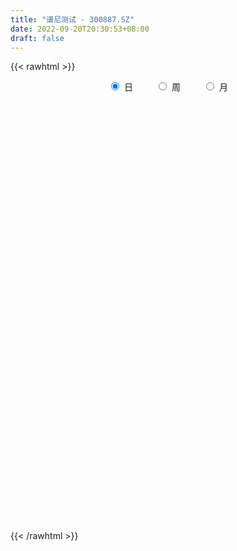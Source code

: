 ```yaml
---
title: "谱尼测试 - 300887.SZ"
date: 2022-09-20T20:30:53+08:00
draft: false
---
```

{{< rawhtml >}}
    <div style="text-align: center">
        <label style="padding: 1rem;"><input style="margin-right: .5rem" type="radio" name="period" value="D" checked onclick="period_change(this)">日</label>
        <label style="padding: 1rem;"><input style="margin-right: .5rem" type="radio" name="period" value="W" onclick="period_change(this)">周</label>
        <label style="padding: 1rem;"><input style="margin-right: .5rem" type="radio" name="period" value="M" onclick="period_change(this)">月</label>
    </div>
    <div id="chart" style="height: 700px;"></div> 
    <script type="text/javascript">
        const D_v = [127783.42,114669.45,85585.28,59965.05,54047.79,80384.3,61043.5,44086.76,55874.06,38857.36,29134.65,31012.58,33453.45,32401.93,40347.15,29771.85,29514.98,31334.5,34458.89,36733.89,37784.73,27667.83,23753.5,20818.82,33575.82,45866.96,39899.32,27983.36,27388.75,22342.59,22177.86,23249.23,38519.75,33366.26,45866.33,31997.69,23420.67,25288.66,20564.85,46070.52,30644.33,21192.04,28521.08,20803.08,16263.39,21035.84,16828.15,11149.83,10658.55,15772.2,12359.38,8228.22,15436.54,11250.16,13927.84,9423.98,15141.69,8126.57,6520.22,14054.07,9644.23,9074.9,11852.84,15980.0,12819.38,11892.76,8740.39,8679.21,10309.28,10276.5,9742.61,10379.61,9361.07,29553.27,17035.18,18852.66,13001.73,14297.05,18069.59,10530.96,16890.27,10713.23,11402.67,12864.95,34400.35,32558.87,23325.83,15753.2,11243.02,12737.87,12508.48,13318.35,12218.97,11566.66,9218.63,8767.24,7091.71,6059.98,7760.94,7284.52,6479.27,7465.11,6780.0,4338.24,5172.3,4018.55,7470.48,11753.22,17033.43,15197.26,11158.84,18816.97,13477.13,19259.41,17682.49,22733.91,19031.6,29755.51,38220.62,44296.17,51258.54,42729.39,52676.93,37278.05,25445.54,19565.38,20150.17,19957.45,16298.17,15421.06,13377.56,15887.52,24537.34,15093.54,13385.64,16363.24,16364.84,12976.69,13103.24,14714.9,15384.24,16386.3,14971.59,60454.55,58874.41,56180.89,67969.86,58687.77,39170.64,30425.69,31587.96,27018.15,24686.09,18816.76,20973.45,29628.35,47204.92,41150.78,27030.27,34203.87,28645.92,20012.0,30187.33,21478.15,48859.56,39760.84,21624.95,26685.73,24959.7,31495.63,29705.32,23244.26,25040.31,21566.49,18520.7,15530.23,21343.97,18781.04,13725.54,39997.3,35151.96,22366.04,18825.32,16454.49,17516.91,13927.82,20280.58,14592.64,10222.65,9854.19,10812.75,13147.54,21771.48,20281.93,18835.26,45164.05,42548.01,34466.64,36022.62,23103.63,16822.11,17519.99,11177.48,19302.84,16227.86,14706.97,15684.46,16172.25,12877.63,13147.73,14722.05,13297.76,44903.76,32151.09,29833.32,28911.47,14273.18,12460.5,15193.43,9941.64,8058.52,12372.19,13160.16,10498.49,7183.85,12226.35,11829.72,7792.44,14586.57,14053.27,14282.93,16744.04,8704.55,10703.88,8403.93,8094.77,8214.35,16359.09,14524.12,16295.61,15604.46,10211.93,10334.13,8167.59,7729.78,7405.5,8471.64,9789.59,15897.54,11070.75,19728.12,11415.02,13073.78,8299.97,24601.1,16001.92,9960.1,6842.96,8863.97,4634.93,5920.47,5558.2,6941.06,5767.8,7798.24,8915.48,15456.16,17437.27,12558.19,10988.2,18746.59,21493.76,12865.95,8399.0,9081.32,9009.18,10236.91,9270.66,6385.06,12715.62,11028.2,22115.63,8919.43,22322.2,9242.02,8972.3,6912.4,7047.6,6444.23,11761.54,12484.95,12119.25,9143.4,5529.78,12787.95,6932.27,4336.56,4365.27,3823.12,7661.67,9784.67,6884.84,5522.51,5191.55,5190.84,6662.13,7508.4,5935.23,11383.19,8648.11,4074.76,9346.82,8310.74,14946.39,11972.15,11492.13,10871.02,28386.21,59483.43,44505.74,24955.11,40263.43,44615.01,54052.4,54234.26,43353.11,30774.92,33151.52,20643.13,15421.87,13594.01,9271.05,8445.23,8510.82,10557.35,8613.73,7368.42,12945.72,10853.28,8178.98,6131.48,26254.14,19265.94,13023.18,10005.49,8745.08,15341.67,11326.1,15341.16,9206.32,7008.69,5149.8,7960.92,8371.94,8487.21,8473.15,10479.7,33833.58,51665.78,32930.3,23935.02,38259.0,24196.97,21275.17,20340.01,31906.78,19541.11,18460.59,16563.87,32103.87,17020.54,15077.53,13067.96,14519.6,17988.48,8370.42,7077.47,12521.6,9696.38,13140.24,19620.77,24414.98,24457.77,23203.94,27335.05,17870.87,31902.28,23941.73,19507.92,12588.45,13765.71,24387.74,18703.72,15267.68,28189.3,17942.74,29559.46,32267.0,26601.16,14746.63,28693.36,17320.32,21266.56,26391.62,19802.78,9956.14,9101.67,10785.74,13768.67,15766.56,9505.72,15848.5,20590.34,14041.66,15309.72,11306.91,20632.34,17790.92,21427.01,15345.45,27526.03,16874.85,48367.16,41464.98,28269.93,19109.6,19040.98,16724.33,13549.33,25790.87,20303.33,22296.3,16478.82,21033.47,20755.16,16475.81,15120.85,14306.59,19621.52,31662.71,33403.66,27487.82,44268.67,17585.91,19728.38,27293.93,21543.9,15844.78,20002.1,21375.77,18537.55,17405.72,34613.82,46208.0,28824.05,33416.52,25863.45,18775.19,25858.25,19774.71,27503.67,16876.51,13875.39,21022.6,18594.59,18511.06,17176.42,14001.8,12933.56,19747.05,18776.09,11100.47,10287.54,13306.72,14451.49,16029.86,16207.64,13309.41,26563.91,15649.97,14042.73,11790.46,13880.67,11027.26,18593.82,10508.34,13672.6,13902.51]
const D_histogram = [0.0,0.2999430199,0.4262238131,0.1693073541,0.0611784206,0.4985591317,0.2135622628,-0.3629729964,-1.4326131522,-2.1042350968,-2.673369183,-2.6196711,-2.1877543007,-1.8057433365,-1.1709793546,-0.9042644038,-0.5827657788,-0.2399023498,0.1716775797,0.2731470173,0.0798533111,0.0691374679,0.0941281528,-0.020846105,0.1730910782,0.4881838169,0.7186325921,0.9518710096,1.0020685087,0.7877580567,0.7259756862,0.4180400195,0.6519444071,0.782861375,1.0282045719,1.0352255234,0.7363426006,0.6458115848,0.3930313978,0.6342053781,0.5703678235,0.4424840553,0.5245743816,0.4934572413,0.3223291236,0.0097778694,-0.3712234398,-0.5592435786,-0.6285776125,-0.764596685,-0.786759006,-0.7371558591,-0.5311725705,-0.4256608582,-0.5574387004,-0.6925585332,-0.8817381558,-0.8848290551,-0.8603636727,-1.057264359,-1.0713039371,-1.0690221043,-0.8557204927,-0.5870337585,-0.5490976849,-0.6239818135,-0.5498043782,-0.5424630604,-0.6616774567,-0.6303715403,-0.4391945778,-0.094931206,0.1972652398,0.8239661001,0.9963550017,1.3570582317,1.5476719069,1.4043678293,0.9169594644,0.6247072338,0.731600373,0.7731598007,0.728347041,0.6077507938,1.0106542704,1.4336260999,1.3089439552,0.9377293946,0.7037314519,0.2887940019,0.1095634529,0.1095514497,-0.1102307536,-0.3545179907,-0.6573482703,-1.0145988164,-1.334502837,-1.3897399863,-1.2985530123,-1.061889374,-0.7465825256,-0.5723095057,-0.5236211531,-0.4618319332,-0.3665762326,-0.325339957,-0.046880744,0.3300368772,0.8285657122,0.9451648719,0.9079233335,1.0530235388,0.7267702427,0.7478556195,0.7432437102,0.8104177303,0.5726019165,0.7814754646,1.1631444711,1.6904481659,1.6738227579,1.855779819,1.8804021492,1.784879142,1.4650192283,1.2777156895,0.9398099144,0.5971096273,0.2948116337,-0.0174039147,-0.2294461661,-0.2783566237,-0.0565330858,-0.1385581168,-0.1862429143,-0.5004882646,-0.4613114399,-0.364991954,-0.2179285921,-0.2370873676,-0.0557523508,-0.0114866449,0.0505096934,-2.2320649122,-3.5785841985,-4.0458698881,-4.7905283872,-4.6711865415,-4.5234767895,-4.1352489139,-3.4853036782,-2.8901759072,-2.4025183714,-1.8912663504,-1.379419564,-0.771548837,-0.0180892649,0.6135821625,1.0284700804,1.5163235658,1.800709421,1.9583370259,1.8642443098,1.7534605395,1.9646016152,2.0684116057,1.9837495965,2.1727142009,2.2017891612,2.2951372488,2.5354322691,2.620349942,2.3670745049,1.9435316155,1.582927542,1.2936605409,1.1308828285,0.7546750509,0.4343643353,1.1285367517,1.6014632625,1.8849392959,1.8537400714,1.6718585589,1.2512848233,1.0027943918,1.0911595596,0.8749132889,0.5925943239,0.2395534237,0.0030979482,-0.1057760577,-0.2544568274,-0.1663575301,-0.3463503304,-1.0676973007,-1.7728476196,-2.0107491997,-1.7466430563,-1.6978660851,-1.5785239322,-1.5107850174,-1.4793266734,-1.3597574968,-1.3317207525,-1.2892898046,-1.334125446,-1.4448595873,-1.4352754213,-1.3053895478,-1.1971082692,-0.9451338276,0.1618727313,0.5676845523,0.5197301979,0.1108357223,-0.1195625623,-0.2116926402,-0.3764963563,-0.4860938471,-0.6110336785,-0.5104566868,-0.6676704364,-0.8484257636,-0.8608577531,-0.7224163263,-0.5620297075,-0.4326674414,-0.2136740907,-0.289004671,-0.485491885,-0.3399924926,-0.2920433606,-0.2815577233,-0.2976523094,-0.2038021287,0.02406528,0.4292312005,0.7541898123,0.9928914493,1.216997765,1.3025624138,1.2006637971,1.0508805225,0.7686889376,0.6386328108,0.6622630864,0.5229258435,0.5651629895,0.3450100263,-0.2490204797,-0.6583093381,-0.564450832,-0.4926294077,-0.1003053299,0.0947653718,0.1736285067,0.1336436382,0.0158532025,-0.0226738808,0.0811721839,0.0988712036,0.0537636456,0.1029966033,0.0438951729,0.0449726165,0.2189034768,0.4143394682,0.6286576108,0.7534364181,0.9848666986,0.866716106,0.8246817697,0.6628390651,0.4730812423,0.3710606074,0.1970699227,0.1627782742,0.1198328697,0.1378974449,0.0914705369,0.2646702737,0.3386542,0.1345648901,-0.035588581,-0.2507757295,-0.3521490457,-0.3664966316,-0.449155176,-0.4371703287,-0.3520949936,-0.2459250796,-0.2834246216,-0.2941280069,-0.5184627336,-0.570832691,-0.5522154045,-0.4671240213,-0.4011998204,-0.2241098803,-0.0014322033,0.0396761819,0.0336581301,-0.0322915755,-0.1207873097,-0.1872294112,-0.1159617764,-0.1769175408,-0.0867679711,-0.0417299803,-0.0508454436,0.0681491813,0.1672355411,0.3274022549,0.2429327537,0.2355570568,0.3599531666,0.5040784686,1.1183725854,1.2408360169,1.2136221072,1.2214418818,1.3794906399,1.7217407846,1.8308328375,1.3212162287,0.5285570759,-0.4483849172,-1.0418733041,-1.5146965107,-1.8753543501,-2.0691382051,-2.0598530856,-1.8565388759,-1.7358723884,-1.5411035202,-1.3601931722,-1.4036744775,-1.2287716464,-1.0095117919,-0.7946172557,-0.2638900576,0.0438198105,0.2778409892,0.3417317572,0.4020736196,0.320818022,0.3917419327,0.5591817931,0.5600839613,0.5739805473,0.5142130032,0.3566284897,0.2747320646,0.0358968588,-0.1465528239,-0.0680591122,0.1330149693,0.5366460488,0.5081472446,0.5409854369,0.7541801198,0.8307602775,0.8228251113,0.7011075397,0.8179044642,0.7539315942,0.5438293816,0.4427253509,0.4978313883,0.4419687612,0.2501892998,0.1084237618,-0.0407582719,-0.3245217102,-0.5532168988,-0.6690528854,-0.5955109548,-0.4778824744,-0.3140859515,-0.1324136962,0.1992979398,0.457874907,0.5941107255,0.5430614146,0.3901036414,-0.3435422274,-0.6794942594,-0.7859484086,-0.9753967193,-0.8192511531,-0.3532566542,0.0465585619,0.2415154048,0.5085370329,0.5681689892,0.6625089483,0.7785295292,0.5735362482,0.414816465,0.504987737,0.520004851,0.587414462,0.5915308564,0.3265832222,0.1460905271,-0.0361563567,-0.1275418552,-0.1262634466,-0.2172940191,-0.3015644153,-0.4211651089,-0.2512703055,-0.1552331625,-0.1325053706,-0.2140517789,-2.1130928559,-3.2121795085,-3.7749273822,-3.9200084919,-3.6986959057,-3.3147240083,-2.6850206442,-2.0685868037,-1.5691182292,-1.0851575912,-0.6223265706,-0.2306828587,0.0988898962,0.27888185,0.5426722835,0.8139264882,1.0054992432,1.0901225479,1.1218511349,1.1353514461,1.0939260948,1.0222199453,0.9795503815,0.8995632351,0.9029898915,0.779686047,0.8803033755,0.9193453664,0.9992522485,0.9011095227,0.8067788334,0.7530433282,0.7718013819,0.7707132636,0.6865633018,0.5736199016,0.6163594249,0.4224572059,0.2904599775,0.2418116921,0.2908000065,0.3652072012,0.3244545541,0.3214088011,0.3363186936,0.2741426744,0.2007467807,0.2060332649,0.1309779406,0.0360053448,-0.0780416333,-0.0842922195,-0.1188230028,-0.254513953,-0.3240251655,-0.3463974357,-0.3244980961,-0.254198743,-0.2740935383,-0.3194965205,-0.336297762,-0.3322483939,-0.3420268762,-0.2908953345,-0.2495526782,-0.2012659123,-0.1558046724,-0.1352022896,-0.1743488258,-0.2114810795,-0.2117370924,-0.1226515861]
const D_fast = [0.0,0.3749287749,0.6077655214,0.3931759008,0.3003415725,0.8623620665,0.6307557634,-0.0365227449,-1.4643161888,-2.6619969076,-3.8994732896,-4.5006929815,-4.6157147574,-4.6851396274,-4.3431204842,-4.3024716342,-4.126664454,-3.8437766124,-3.389277288,-3.2195210961,-3.3928514745,-3.3862829508,-3.3377602276,-3.4579460117,-3.220736059,-2.783597366,-2.3734904428,-1.9022842729,-1.6015696466,-1.6189405844,-1.4992290334,-1.7026546952,-1.3057642059,-0.9791318942,-0.4767375544,-0.210910222,-0.3257074946,-0.2547856143,-0.4093079517,-0.0095826269,0.0691717743,0.05190902,0.2651429416,0.3573901116,0.2668442749,-0.043262512,-0.5170696811,-0.8449007146,-1.0713791516,-1.3985473953,-1.6173994678,-1.7520852857,-1.6788951397,-1.679798642,-1.9509361592,-2.2591956254,-2.6688097869,-2.89310795,-3.0837334858,-3.5449502619,-3.8268158242,-4.0917895174,-4.0924180291,-3.9704897344,-4.0698280821,-4.3007076641,-4.3639813234,-4.4922557706,-4.7768895311,-4.9031764998,-4.8217981818,-4.5012676115,-4.1597548557,-3.3270624703,-2.9055848183,-2.2056170304,-1.6280853785,-1.4202974988,-1.6784659976,-1.8145414197,-1.5247481873,-1.2898988093,-1.1526248088,-1.1212833576,-0.4657163134,0.315662041,0.5182158852,0.3814336733,0.3233685936,-0.019370356,-0.1712100418,-0.1438341826,-0.3911740743,-0.7240908091,-1.1912581562,-1.8021584064,-2.4556881363,-2.8583602821,-3.0918115612,-3.1206202664,-2.9919590494,-2.9607634059,-3.0429803416,-3.096649105,-3.0930374626,-3.1331361762,-2.8663971492,-2.4069703088,-1.7013000456,-1.348409668,-1.158670373,-0.750314283,-0.8948750184,-0.6868257368,-0.5056267185,-0.2358482659,-0.3305136005,0.0737288137,0.746183938,1.6960996743,2.0979299558,2.7438319716,3.2385548391,3.5892516175,3.6356465108,3.7677718944,3.6648185978,3.4713957176,3.2428006324,2.9262341054,2.6568303124,2.5383306989,2.7460209653,2.6293564052,2.5351108791,2.0957434626,2.0195924273,2.0246639247,2.1172451386,2.0388145212,2.2062114503,2.247605495,2.3222292566,-0.518361577,-2.7595269129,-4.2382800746,-6.1805706705,-7.2290254602,-8.2121849056,-8.8577692584,-9.0791499422,-9.2065661481,-9.3195382052,-9.2811027718,-9.1141108764,-8.6991273586,-7.9501901027,-7.1651231347,-6.4931176967,-5.6261833199,-4.8916201094,-4.244408248,-3.8724398866,-3.5448585221,-2.8425670426,-2.2216541507,-1.8103787608,-1.0782356061,-0.4987133556,0.1684190442,1.0425721319,1.7825772902,2.1210704794,2.1834104939,2.2185383059,2.25268644,2.3726294347,2.1850904198,1.973370788,2.9496773923,3.8229697188,4.5776805761,5.0099163695,5.2459994968,5.1382469669,5.1404551334,5.5016101911,5.5040922426,5.3699218586,5.0767693143,4.8410883259,4.7057703056,4.493475329,4.5399852438,4.2734048609,3.2851335654,2.1367713416,1.3961824616,1.2236278409,0.8479382909,0.5726494606,0.2626921211,-0.0756812032,-0.2960514009,-0.6009448446,-0.8808363479,-1.2592033508,-1.7311523889,-2.0803870782,-2.2768485917,-2.4678443804,-2.4521533957,-1.3046786539,-0.7569456949,-0.6749674998,-1.0561530449,-1.31644197,-1.461495208,-1.7204230132,-1.9515439658,-2.2292422168,-2.2562793967,-2.5804107554,-2.9732725236,-3.2009189513,-3.2430816061,-3.2232024142,-3.2020070084,-3.0364321804,-3.1840139285,-3.5018741137,-3.4413728445,-3.4664345526,-3.5263383462,-3.6168460095,-3.5739463611,-3.3400626324,-2.8275889118,-2.3140828468,-1.8271583475,-1.2988025906,-0.8875973383,-0.6893300058,-0.5763931498,-0.6664125002,-0.6368104243,-0.4476143771,-0.4562201592,-0.2726922658,-0.4065927224,-1.0628783483,-1.6367445412,-1.6839987432,-1.7353346707,-1.3680869254,-1.1493248808,-1.0270546192,-1.0336285782,-1.1474557133,-1.1916512668,-1.0675121561,-1.0250953355,-1.0567619821,-0.9817798735,-1.0299075107,-1.017586913,-0.7889301835,-0.489909325,-0.1184267798,0.1947111321,0.6723580872,0.7708865211,0.9350226272,0.9388896889,0.8674021767,0.8581466937,0.7334234896,0.7398264096,0.7268392227,0.7793781591,0.7558188852,0.9951861905,1.1538336669,0.9833855795,0.8043349631,0.5264538823,0.3370433046,0.2310715609,0.0361242224,-0.0611835125,-0.0641319257,-0.0194432817,-0.127798979,-0.212034366,-0.5659847762,-0.7610629064,-0.880499471,-0.9121890931,-0.9465648473,-0.8255023773,-0.6031827512,-0.5521553204,-0.5497588397,-0.6237814392,-0.7424740008,-0.8557234551,-0.8134462644,-0.9186314141,-0.8501738371,-0.8155683414,-0.8373951656,-0.7013632454,-0.5604680002,-0.3184507227,-0.3421870355,-0.2906734682,-0.0762890668,0.1938558524,1.0877431156,1.5204155512,1.7966071683,2.1097874134,2.6127088315,3.3853941724,3.9521944346,3.772881883,3.1123619991,2.0233237768,1.1693670638,0.3178697295,-0.5116266974,-1.2226951037,-1.7283732556,-1.9891937648,-2.3024953745,-2.4930023863,-2.6521403313,-3.046540256,-3.1788303365,-3.21194843,-3.1957082077,-2.730953524,-2.4122887032,-2.1088072772,-1.9594835699,-1.7986233027,-1.7996743948,-1.6308150008,-1.3235796922,-1.1826565337,-1.0252648108,-0.9564791041,-1.0249064952,-1.0381199042,-1.2679808952,-1.487068784,-1.4255898503,-1.1912620264,-0.6534694348,-0.5549314279,-0.3868468762,0.0148928366,0.2991630636,0.4969341752,0.5504934886,0.8717665291,0.9962765576,0.9221316905,0.9317089975,1.111272882,1.1659024452,1.0366703088,0.9220107112,0.7626391095,0.3977452437,0.0307458304,-0.2523533775,-0.3276891857,-0.3295313239,-0.2442562889,-0.0956874576,0.2858486634,0.6588943574,0.9436578571,1.0283738999,0.9729420371,0.1534106114,-0.3524149855,-0.6553562368,-1.0886537272,-1.1373209494,-0.759640614,-0.3481857574,-0.0928500634,0.301305823,0.5029800266,0.7629472228,1.073600186,1.0119909669,0.9569753,1.1733935063,1.318411833,1.5326750596,1.684674168,1.5013723394,1.3574022761,1.1661163031,1.0428453408,1.0125578877,0.8672038104,0.7075423104,0.4826503397,0.5897275667,0.646956419,0.6365578683,0.5014985153,-1.9258157757,-3.8279473054,-5.3344270246,-6.4595102574,-7.1628716476,-7.6075807522,-7.6491325493,-7.5498454096,-7.4426563924,-7.2299851523,-6.9227357743,-6.5887627771,-6.2344675482,-5.9847551318,-5.5852966275,-5.1105608007,-4.6676132349,-4.3104592933,-3.9982679226,-3.7009297498,-3.4688735774,-3.2850247406,-3.082806709,-2.9379030466,-2.7087289174,-2.6371112501,-2.3164180777,-2.0475397452,-1.717819801,-1.5906851461,-1.4833211271,-1.3487958002,-1.1370874011,-0.9454972035,-0.8580063398,-0.8275447646,-0.6307153851,-0.7190033027,-0.7783855367,-0.7665808991,-0.644892583,-0.479183588,-0.4388225966,-0.3615161492,-0.2625265834,-0.256166934,-0.2793761325,-0.2225813321,-0.2648921713,-0.3508634308,-0.4844208173,-0.5117444583,-0.5759809924,-0.7753004308,-0.9258179347,-1.0347895638,-1.0940147483,-1.0872650809,-1.1756832607,-1.3009603731,-1.4018360551,-1.4808487854,-1.5761339868,-1.5977262787,-1.6187717919,-1.6208015041,-1.6142914324,-1.627489622,-1.7102233646,-1.8002258881,-1.8534161742,-1.7949935644]
const D_slow = [0.0,0.074985755,0.1815417083,0.2238685468,0.2391631519,0.3638029348,0.4171935006,0.3264502515,-0.0317030366,-0.5577618108,-1.2261041066,-1.8810218815,-2.4279604567,-2.8793962909,-3.1721411295,-3.3982072305,-3.5438986752,-3.6038742626,-3.5609548677,-3.4926681134,-3.4727047856,-3.4554204186,-3.4318883804,-3.4370999067,-3.3938271372,-3.2717811829,-3.0921230349,-2.8541552825,-2.6036381553,-2.4066986411,-2.2252047196,-2.1206947147,-1.9577086129,-1.7619932692,-1.5049421262,-1.2461357454,-1.0620500952,-0.900597199,-0.8023393496,-0.643788005,-0.5011960492,-0.3905750353,-0.25943144,-0.1360671296,-0.0554848487,-0.0530403814,-0.1458462413,-0.285657136,-0.4428015391,-0.6339507103,-0.8306404618,-1.0149294266,-1.1477225692,-1.2541377838,-1.3934974589,-1.5666370922,-1.7870716311,-2.0082788949,-2.2233698131,-2.4876859028,-2.7555118871,-3.0227674132,-3.2366975363,-3.383455976,-3.5207303972,-3.6767258506,-3.8141769451,-3.9497927102,-4.1152120744,-4.2728049595,-4.3826036039,-4.4063364055,-4.3570200955,-4.1510285705,-3.90193982,-3.5626752621,-3.1757572854,-2.8246653281,-2.595425462,-2.4392486535,-2.2563485603,-2.0630586101,-1.8809718498,-1.7290341514,-1.4763705838,-1.1179640588,-0.79072807,-0.5562957214,-0.3803628584,-0.3081643579,-0.2807734947,-0.2533856323,-0.2809433207,-0.3695728183,-0.5339098859,-0.78755959,-1.1211852993,-1.4686202958,-1.7932585489,-2.0587308924,-2.2453765238,-2.3884539002,-2.5193591885,-2.6348171718,-2.72646123,-2.8077962192,-2.8195164052,-2.7370071859,-2.5298657579,-2.2935745399,-2.0665937065,-1.8033378218,-1.6216452611,-1.4346813563,-1.2488704287,-1.0462659961,-0.903115517,-0.7077466509,-0.4169605331,0.0056515084,0.4241071979,0.8880521526,1.3581526899,1.8043724754,2.1706272825,2.4900562049,2.7250086835,2.8742860903,2.9479889987,2.9436380201,2.8862764785,2.8166873226,2.8025540511,2.767914522,2.7213537934,2.5962317272,2.4809038672,2.3896558787,2.3351737307,2.2759018888,2.2619638011,2.2590921399,2.2717195632,1.7137033352,0.8190572856,-0.1924101865,-1.3900422833,-2.5578389187,-3.688708116,-4.7225203445,-5.5938462641,-6.3163902409,-6.9170198337,-7.3898364213,-7.7346913123,-7.9275785216,-7.9321008378,-7.7787052972,-7.5215877771,-7.1425068857,-6.6923295304,-6.2027452739,-5.7366841965,-5.2983190616,-4.8071686578,-4.2900657564,-3.7941283573,-3.250949807,-2.7005025167,-2.1267182045,-1.4928601373,-0.8377726518,-0.2460040255,0.2398788783,0.6356107639,0.9590258991,1.2417466062,1.4304153689,1.5390064527,1.8211406407,2.2215064563,2.6927412803,3.1561762981,3.5741409378,3.8869621437,4.1376607416,4.4104506315,4.6291789537,4.7773275347,4.8372158906,4.8379903777,4.8115463633,4.7479321564,4.7063427739,4.6197551913,4.3528308661,3.9096189612,3.4069316613,2.9702708972,2.5458043759,2.1511733929,1.7734771385,1.4036454702,1.063706096,0.7307759079,0.4084534567,0.0749220952,-0.2862928016,-0.6451116569,-0.9714590439,-1.2707361112,-1.5070195681,-1.4665513853,-1.3246302472,-1.1946976977,-1.1669887671,-1.1968794077,-1.2498025678,-1.3439266569,-1.4654501186,-1.6182085383,-1.74582271,-1.9127403191,-2.12484676,-2.3400611982,-2.5206652798,-2.6611727067,-2.769339567,-2.8227580897,-2.8950092575,-3.0163822287,-3.1013803519,-3.174391192,-3.2447806229,-3.3191937002,-3.3701442324,-3.3641279124,-3.2568201123,-3.0682726592,-2.8200497968,-2.5158003556,-2.1901597521,-1.8899938029,-1.6272736723,-1.4351014378,-1.2754432351,-1.1098774635,-0.9791460027,-0.8378552553,-0.7516027487,-0.8138578686,-0.9784352032,-1.1195479112,-1.2427052631,-1.2677815955,-1.2440902526,-1.2006831259,-1.1672722164,-1.1633089158,-1.168977386,-1.14868434,-1.1239665391,-1.1105256277,-1.0847764769,-1.0738026836,-1.0625595295,-1.0078336603,-0.9042487933,-0.7470843906,-0.558725286,-0.3125086114,-0.0958295849,0.1103408575,0.2760506238,0.3943209344,0.4870860863,0.5363535669,0.5770481355,0.6070063529,0.6414807141,0.6643483484,0.7305159168,0.8151794668,0.8488206893,0.8399235441,0.7772296117,0.6891923503,0.5975681924,0.4852793984,0.3759868162,0.2879630678,0.2264817979,0.1556256426,0.0820936408,-0.0475220426,-0.1902302153,-0.3282840665,-0.4450650718,-0.5453650269,-0.601392497,-0.6017505478,-0.5918315023,-0.5834169698,-0.5914898637,-0.6216866911,-0.6684940439,-0.697484488,-0.7417138732,-0.763405866,-0.7738383611,-0.786549722,-0.7695124267,-0.7277035414,-0.6458529777,-0.5851197892,-0.526230525,-0.4362422334,-0.3102226162,-0.0306294699,0.2795795344,0.5829850612,0.8883455316,1.2332181916,1.6636533877,2.1213615971,2.4516656543,2.5838049233,2.471708694,2.2112403679,1.8325662402,1.3637276527,0.8464431014,0.33147983,-0.1326548889,-0.566622986,-0.9518988661,-1.2919471591,-1.6428657785,-1.9500586901,-2.2024366381,-2.401090952,-2.4670634664,-2.4561085138,-2.3866482665,-2.3012153272,-2.2006969223,-2.1204924168,-2.0225569336,-1.8827614853,-1.742740495,-1.5992453581,-1.4706921073,-1.3815349849,-1.3128519688,-1.303877754,-1.34051596,-1.3575307381,-1.3242769958,-1.1901154836,-1.0630786724,-0.9278323132,-0.7392872832,-0.5315972139,-0.3258909361,-0.1506140511,0.0538620649,0.2423449635,0.3783023089,0.4889836466,0.6134414937,0.723933684,0.7864810089,0.8135869494,0.8033973814,0.7222669539,0.5839627292,0.4166995078,0.2678217691,0.1483511505,0.0698296626,0.0367262386,0.0865507236,0.2010194503,0.3495471317,0.4853124853,0.5828383957,0.4969528388,0.327079274,0.1305921718,-0.113257008,-0.3180697963,-0.4063839598,-0.3947443193,-0.3343654681,-0.2072312099,-0.0651889626,0.1004382745,0.2950706568,0.4384547188,0.542158835,0.6684057693,0.798406982,0.9452605975,1.0931433116,1.1747891172,1.211311749,1.2022726598,1.170387196,1.1388213343,1.0844978296,1.0091067257,0.9038154485,0.8409978722,0.8021895815,0.7690632389,0.7155502942,0.1872770802,-0.6157677969,-1.5594996425,-2.5395017655,-3.4641757419,-4.292856744,-4.964111905,-5.4812586059,-5.8735381632,-6.144827561,-6.3004092037,-6.3580799184,-6.3333574443,-6.2636369818,-6.127968911,-5.9244872889,-5.6731124781,-5.4005818411,-5.1201190574,-4.8362811959,-4.5627996722,-4.3072446859,-4.0623570905,-3.8374662817,-3.6117188089,-3.4167972971,-3.1967214532,-2.9668851116,-2.7170720495,-2.4917946688,-2.2900999605,-2.1018391284,-1.908888783,-1.7162104671,-1.5445696416,-1.4011646662,-1.24707481,-1.1414605085,-1.0688455141,-1.0083925911,-0.9356925895,-0.8443907892,-0.7632771507,-0.6829249504,-0.598845277,-0.5303096084,-0.4801229132,-0.428614597,-0.3958701118,-0.3868687756,-0.4063791839,-0.4274522388,-0.4571579895,-0.5207864778,-0.6017927692,-0.6883921281,-0.7695166521,-0.8330663379,-0.9015897224,-0.9814638526,-1.0655382931,-1.1486003915,-1.2341071106,-1.3068309442,-1.3692191138,-1.4195355918,-1.4584867599,-1.4922873323,-1.5358745388,-1.5887448086,-1.6416790818,-1.6723419783]
const D_data = [['2020-09-16', 106.0, 110.9, 106.0, 120.0],['2020-09-17', 115.99, 115.6, 114.6, 130.9],['2020-09-18', 112.0, 114.89, 107.18, 118.6],['2020-09-21', 112.78, 110.0, 109.01, 117.5],['2020-09-22', 107.0, 111.0, 106.87, 113.98],['2020-09-23', 111.72, 119.0, 105.0, 119.0],['2020-09-24', 115.21, 110.7, 110.7, 117.82],['2020-09-25', 110.0, 104.7, 104.7, 112.87],['2020-09-28', 102.2, 93.35, 92.34, 103.44],['2020-09-29', 93.79, 92.15, 90.0, 96.45],['2020-09-30', 92.0, 88.02, 87.64, 93.15],['2020-10-09', 89.9, 92.08, 89.33, 93.5],['2020-10-12', 95.72, 95.9, 92.56, 96.74],['2020-10-13', 95.0, 95.5, 93.66, 98.5],['2020-10-14', 95.25, 99.8, 95.0, 102.88],['2020-10-15', 99.0, 96.33, 94.89, 99.9],['2020-10-16', 95.15, 97.52, 93.9, 101.8],['2020-10-19', 98.31, 98.75, 98.02, 102.97],['2020-10-20', 97.02, 101.12, 95.64, 101.65],['2020-10-21', 101.0, 98.3, 98.28, 102.68],['2020-10-22', 96.71, 94.0, 92.3, 99.41],['2020-10-23', 93.12, 95.3, 93.06, 96.9],['2020-10-26', 95.37, 95.36, 92.99, 97.2],['2020-10-27', 93.8, 92.9, 91.5, 95.3],['2020-10-28', 93.5, 96.56, 93.04, 97.5],['2020-10-29', 94.59, 99.25, 94.39, 104.68],['2020-10-30', 100.0, 99.7, 96.85, 102.1],['2020-11-02', 101.0, 101.24, 98.19, 102.0],['2020-11-03', 100.98, 100.11, 98.68, 101.1],['2020-11-04', 99.6, 96.71, 96.71, 100.98],['2020-11-05', 96.66, 98.15, 96.08, 98.88],['2020-11-06', 98.29, 94.21, 93.35, 98.58],['2020-11-09', 95.11, 100.94, 94.52, 101.5],['2020-11-10', 100.0, 100.95, 98.73, 102.8],['2020-11-11', 100.01, 103.9, 99.2, 105.3],['2020-11-12', 103.93, 102.23, 100.45, 106.72],['2020-11-13', 100.11, 98.15, 96.0, 100.3],['2020-11-16', 99.41, 100.12, 96.4, 100.48],['2020-11-17', 98.88, 97.45, 96.58, 99.88],['2020-11-18', 99.56, 103.92, 99.56, 111.0],['2020-11-19', 101.0, 100.98, 100.01, 103.79],['2020-11-20', 100.95, 100.0, 98.26, 101.12],['2020-11-23', 101.9, 102.85, 100.82, 104.51],['2020-11-24', 102.5, 101.95, 99.58, 102.5],['2020-11-25', 101.54, 99.96, 99.61, 102.0],['2020-11-26', 99.3, 97.0, 96.15, 99.85],['2020-11-27', 97.8, 94.1, 93.53, 97.8],['2020-11-30', 94.5, 94.57, 93.4, 95.45],['2020-12-01', 94.3, 94.83, 93.61, 95.39],['2020-12-02', 94.46, 92.8, 92.2, 94.8],['2020-12-03', 92.5, 93.07, 91.0, 93.79],['2020-12-04', 92.5, 93.3, 91.84, 93.6],['2020-12-07', 94.01, 95.29, 94.0, 96.42],['2020-12-08', 96.0, 94.32, 94.0, 96.31],['2020-12-09', 94.05, 90.69, 90.51, 94.8],['2020-12-10', 90.54, 89.21, 89.16, 91.66],['2020-12-11', 89.62, 86.78, 86.1, 90.15],['2020-12-14', 87.8, 87.61, 86.61, 88.28],['2020-12-15', 86.7, 87.01, 86.69, 87.84],['2020-12-16', 86.9, 82.66, 82.58, 87.18],['2020-12-17', 82.49, 83.15, 81.0, 83.75],['2020-12-18', 82.83, 82.05, 81.6, 83.2],['2020-12-21', 82.37, 84.06, 82.37, 86.38],['2020-12-22', 83.83, 85.01, 82.4, 88.25],['2020-12-23', 84.21, 82.0, 81.0, 84.73],['2020-12-24', 81.6, 79.5, 79.11, 81.76],['2020-12-25', 79.28, 80.36, 78.38, 81.15],['2020-12-28', 82.0, 78.75, 78.7, 82.96],['2020-12-29', 77.01, 75.8, 75.8, 77.9],['2020-12-30', 75.8, 76.33, 74.65, 77.44],['2020-12-31', 77.03, 77.89, 76.93, 79.93],['2021-01-04', 77.37, 80.42, 77.37, 81.47],['2021-01-05', 80.04, 80.91, 79.5, 81.6],['2021-01-06', 84.99, 87.4, 83.51, 91.0],['2021-01-07', 89.0, 84.03, 83.57, 89.48],['2021-01-08', 85.0, 88.25, 84.6, 91.47],['2021-01-11', 89.58, 88.3, 86.12, 89.9],['2021-01-12', 88.4, 85.0, 84.68, 90.95],['2021-01-13', 84.9, 79.52, 78.0, 85.3],['2021-01-14', 79.0, 80.11, 78.85, 82.95],['2021-01-15', 80.88, 84.82, 79.53, 86.19],['2021-01-18', 83.52, 84.7, 83.52, 86.57],['2021-01-19', 84.58, 83.93, 83.41, 87.05],['2021-01-20', 84.6, 82.81, 81.3, 86.58],['2021-01-21', 89.0, 90.56, 86.11, 92.86],['2021-01-22', 89.0, 93.85, 88.55, 94.32],['2021-01-25', 94.0, 88.76, 88.34, 94.74],['2021-01-26', 87.7, 85.13, 84.01, 87.7],['2021-01-27', 86.25, 85.8, 84.55, 87.87],['2021-01-28', 85.2, 82.12, 81.67, 85.39],['2021-01-29', 83.13, 83.58, 79.8, 83.85],['2021-02-01', 82.29, 85.39, 81.13, 85.57],['2021-02-02', 84.78, 82.0, 81.7, 84.95],['2021-02-03', 81.9, 80.2, 78.3, 81.98],['2021-02-04', 79.9, 77.51, 76.25, 80.14],['2021-02-05', 77.98, 74.27, 74.27, 78.29],['2021-02-08', 74.3, 71.82, 71.35, 74.96],['2021-02-09', 72.26, 72.84, 71.77, 73.72],['2021-02-10', 72.66, 73.46, 72.3, 75.15],['2021-02-18', 73.91, 74.95, 73.88, 75.9],['2021-02-19', 74.28, 76.4, 74.0, 76.83],['2021-02-22', 76.27, 75.1, 75.1, 77.77],['2021-02-23', 75.0, 73.34, 72.98, 75.0],['2021-02-24', 73.35, 73.04, 72.64, 74.33],['2021-02-25', 73.8, 73.17, 71.8, 74.14],['2021-02-26', 72.49, 72.19, 71.78, 72.88],['2021-03-01', 72.72, 75.48, 72.72, 75.76],['2021-03-02', 75.78, 78.21, 74.5, 78.39],['2021-03-03', 78.0, 82.2, 76.1, 83.85],['2021-03-04', 80.01, 79.45, 79.05, 82.87],['2021-03-05', 80.33, 78.17, 77.98, 81.8],['2021-03-08', 77.37, 81.26, 77.3, 85.58],['2021-03-09', 80.21, 75.33, 75.15, 80.68],['2021-03-10', 76.18, 79.23, 73.9, 83.98],['2021-03-11', 79.5, 79.36, 78.49, 82.54],['2021-03-12', 80.2, 80.89, 77.63, 83.66],['2021-03-15', 80.74, 77.02, 76.38, 80.74],['2021-03-16', 76.07, 82.97, 76.0, 83.8],['2021-03-17', 81.99, 87.44, 81.3, 89.36],['2021-03-18', 89.0, 92.85, 87.2, 93.83],['2021-03-19', 90.89, 88.8, 88.8, 95.9],['2021-03-22', 89.01, 93.25, 89.01, 95.2],['2021-03-23', 93.23, 93.5, 90.68, 99.69],['2021-03-24', 92.62, 93.5, 92.11, 99.2],['2021-03-25', 92.0, 91.15, 88.01, 93.37],['2021-03-26', 91.68, 92.87, 90.5, 94.78],['2021-03-29', 92.44, 90.82, 90.68, 93.34],['2021-03-30', 89.7, 89.93, 87.31, 91.28],['2021-03-31', 89.7, 89.46, 88.32, 91.2],['2021-04-01', 89.86, 88.2, 87.1, 89.88],['2021-04-02', 88.7, 88.35, 87.59, 89.21],['2021-04-06', 88.02, 89.89, 88.01, 90.51],['2021-04-07', 89.8, 94.02, 87.89, 94.41],['2021-04-08', 93.69, 90.91, 90.88, 93.97],['2021-04-09', 91.26, 91.25, 90.54, 93.68],['2021-04-12', 92.15, 87.03, 86.21, 93.77],['2021-04-13', 86.23, 90.69, 86.23, 90.88],['2021-04-14', 90.62, 91.79, 88.99, 93.17],['2021-04-15', 91.7, 93.19, 90.52, 93.78],['2021-04-16', 94.0, 91.6, 90.47, 94.87],['2021-04-19', 91.26, 94.76, 91.26, 95.55],['2021-04-20', 93.8, 93.95, 93.55, 97.11],['2021-04-21', 94.52, 94.8, 92.22, 96.8],['2021-04-22', 53.0, 58.79, 52.56, 59.71],['2021-04-23', 57.5, 58.52, 55.08, 58.85],['2021-04-26', 58.02, 61.6, 56.01, 62.72],['2021-04-27', 57.0, 51.17, 50.5, 57.0],['2021-04-28', 50.5, 56.22, 50.5, 58.88],['2021-04-29', 56.04, 53.16, 53.0, 56.47],['2021-04-30', 53.28, 53.55, 51.68, 54.78],['2021-05-06', 53.98, 55.85, 53.71, 56.9],['2021-05-07', 55.5, 55.13, 54.73, 56.6],['2021-05-10', 55.5, 53.65, 53.39, 57.5],['2021-05-11', 52.94, 53.91, 52.51, 54.7],['2021-05-12', 53.69, 54.3, 52.26, 55.5],['2021-05-13', 53.93, 56.56, 52.8, 56.56],['2021-05-14', 57.0, 60.63, 56.64, 61.61],['2021-05-17', 59.5, 61.98, 59.06, 64.5],['2021-05-18', 61.86, 61.67, 59.86, 62.3],['2021-05-19', 61.01, 65.01, 60.65, 65.96],['2021-05-20', 65.0, 64.9, 64.04, 66.7],['2021-05-21', 65.42, 65.1, 63.65, 65.99],['2021-05-24', 65.2, 62.8, 62.5, 67.0],['2021-05-25', 63.3, 62.7, 61.88, 64.0],['2021-05-26', 65.79, 67.78, 63.52, 69.89],['2021-05-27', 67.89, 68.26, 65.35, 69.86],['2021-05-28', 67.97, 67.0, 66.5, 69.49],['2021-05-31', 67.23, 71.88, 67.23, 72.45],['2021-06-01', 71.98, 71.8, 71.06, 73.97],['2021-06-02', 71.8, 74.4, 71.31, 77.23],['2021-06-03', 74.98, 78.83, 72.45, 79.85],['2021-06-04', 78.49, 79.67, 76.68, 80.15],['2021-06-07', 78.78, 76.9, 74.4, 79.62],['2021-06-08', 76.9, 74.66, 73.85, 76.9],['2021-06-09', 74.66, 74.8, 74.0, 78.62],['2021-06-10', 74.81, 75.2, 73.4, 75.88],['2021-06-11', 74.96, 76.69, 74.96, 79.09],['2021-06-15', 77.0, 73.5, 73.1, 78.0],['2021-06-16', 73.71, 73.0, 71.6, 74.28],['2021-06-17', 74.22, 87.6, 74.02, 87.6],['2021-06-18', 88.7, 89.38, 86.68, 91.67],['2021-06-21', 91.5, 90.81, 89.1, 92.6],['2021-06-22', 91.47, 89.47, 87.2, 92.0],['2021-06-23', 90.0, 88.9, 88.6, 94.4],['2021-06-24', 90.09, 85.98, 85.02, 90.11],['2021-06-25', 85.96, 87.8, 85.0, 88.55],['2021-06-28', 87.7, 93.04, 85.28, 94.6],['2021-06-29', 92.35, 90.31, 89.54, 93.58],['2021-06-30', 90.0, 89.39, 88.1, 91.5],['2021-07-01', 89.42, 87.8, 87.22, 91.18],['2021-07-02', 87.79, 88.45, 86.51, 89.93],['2021-07-05', 88.71, 89.76, 87.81, 92.95],['2021-07-06', 89.91, 89.1, 88.0, 97.0],['2021-07-07', 88.23, 92.41, 87.16, 94.89],['2021-07-08', 93.34, 89.26, 87.7, 96.2],['2021-07-09', 90.23, 80.1, 77.22, 90.8],['2021-07-12', 80.1, 75.88, 75.44, 80.1],['2021-07-13', 76.1, 78.18, 73.82, 78.54],['2021-07-14', 80.0, 83.49, 79.0, 85.88],['2021-07-15', 82.0, 80.65, 79.11, 82.94],['2021-07-16', 82.0, 81.01, 79.07, 82.5],['2021-07-19', 80.82, 79.91, 77.0, 82.87],['2021-07-20', 79.9, 78.75, 77.67, 81.88],['2021-07-21', 78.63, 79.3, 77.0, 80.5],['2021-07-22', 79.04, 77.6, 75.8, 79.06],['2021-07-23', 77.59, 77.0, 74.45, 78.32],['2021-07-26', 76.98, 74.88, 72.52, 76.99],['2021-07-27', 74.8, 72.5, 72.06, 75.66],['2021-07-28', 71.99, 72.51, 68.16, 73.96],['2021-07-29', 73.44, 73.18, 72.8, 75.15],['2021-07-30', 71.31, 72.39, 69.6, 73.0],['2021-08-02', 72.3, 74.11, 71.51, 74.83],['2021-08-03', 74.11, 87.99, 73.76, 88.88],['2021-08-04', 84.0, 83.4, 80.16, 84.2],['2021-08-05', 81.99, 78.94, 78.89, 87.0],['2021-08-06', 78.01, 73.26, 72.88, 78.56],['2021-08-09', 75.0, 73.59, 72.17, 75.95],['2021-08-10', 73.56, 74.14, 72.18, 74.28],['2021-08-11', 73.0, 72.11, 70.8, 74.0],['2021-08-12', 70.85, 71.51, 70.8, 72.66],['2021-08-13', 71.0, 70.02, 70.0, 71.88],['2021-08-16', 70.5, 72.09, 69.48, 73.0],['2021-08-17', 71.12, 67.97, 67.82, 72.36],['2021-08-18', 67.5, 65.86, 65.05, 68.38],['2021-08-19', 65.37, 66.44, 65.01, 67.43],['2021-08-20', 67.34, 67.69, 66.7, 70.85],['2021-08-23', 67.09, 67.89, 65.0, 68.3],['2021-08-24', 67.77, 67.5, 66.6, 67.9],['2021-08-25', 67.0, 68.91, 66.7, 69.96],['2021-08-26', 68.7, 65.0, 64.66, 68.7],['2021-08-27', 64.99, 62.01, 61.72, 65.4],['2021-08-30', 63.18, 65.39, 62.5, 65.5],['2021-08-31', 65.38, 63.99, 63.7, 66.0],['2021-09-01', 64.25, 62.99, 61.76, 64.7],['2021-09-02', 62.78, 61.94, 61.61, 64.3],['2021-09-03', 62.3, 62.85, 61.8, 63.98],['2021-09-06', 62.56, 64.85, 61.88, 64.99],['2021-09-07', 65.21, 68.5, 63.65, 69.29],['2021-09-08', 68.0, 69.5, 67.11, 69.8],['2021-09-09', 68.68, 70.23, 68.68, 72.47],['2021-09-10', 72.62, 71.81, 71.09, 74.99],['2021-09-13', 70.34, 71.59, 70.34, 73.28],['2021-09-14', 72.62, 69.91, 69.82, 74.63],['2021-09-15', 70.21, 69.28, 68.24, 71.48],['2021-09-16', 68.01, 66.96, 66.33, 68.97],['2021-09-17', 66.87, 68.12, 65.7, 69.0],['2021-09-22', 67.99, 70.11, 66.74, 70.98],['2021-09-23', 70.5, 68.08, 67.11, 70.5],['2021-09-24', 68.26, 70.4, 66.82, 72.2],['2021-09-27', 70.7, 66.88, 65.85, 70.7],['2021-09-28', 66.0, 59.91, 57.62, 66.0],['2021-09-29', 60.88, 59.01, 58.9, 62.6],['2021-09-30', 59.22, 63.82, 59.22, 64.33],['2021-10-08', 64.33, 63.4, 62.88, 66.29],['2021-10-11', 68.5, 68.26, 67.7, 72.88],['2021-10-12', 69.65, 67.2, 65.55, 71.8],['2021-10-13', 66.26, 66.42, 65.26, 68.3],['2021-10-14', 66.73, 64.99, 64.5, 66.73],['2021-10-15', 64.01, 63.48, 63.0, 65.72],['2021-10-18', 63.2, 63.88, 62.5, 64.28],['2021-10-19', 63.9, 65.7, 62.75, 65.7],['2021-10-20', 65.01, 64.86, 64.1, 65.63],['2021-10-21', 64.5, 63.9, 63.5, 65.49],['2021-10-22', 63.9, 65.0, 63.4, 65.68],['2021-10-25', 65.23, 63.52, 63.2, 66.5],['2021-10-26', 64.56, 64.0, 62.89, 64.86],['2021-10-27', 64.0, 66.6, 63.61, 67.68],['2021-10-28', 67.51, 67.99, 65.39, 70.5],['2021-10-29', 68.17, 69.64, 66.89, 70.4],['2021-11-01', 69.94, 69.9, 68.65, 71.1],['2021-11-02', 69.37, 72.84, 69.37, 73.99],['2021-11-03', 73.16, 69.48, 69.2, 75.94],['2021-11-04', 70.17, 70.68, 68.89, 71.12],['2021-11-05', 70.69, 69.25, 68.96, 71.54],['2021-11-08', 69.3, 68.45, 67.3, 69.69],['2021-11-09', 68.46, 69.16, 67.9, 69.4],['2021-11-10', 69.45, 67.81, 67.34, 69.45],['2021-11-11', 67.83, 69.22, 67.4, 69.93],['2021-11-12', 68.21, 69.1, 68.0, 69.39],['2021-11-15', 69.14, 69.99, 69.11, 71.34],['2021-11-16', 70.99, 69.29, 68.01, 70.99],['2021-11-17', 69.24, 72.63, 69.24, 74.48],['2021-11-18', 72.55, 72.41, 71.39, 73.2],['2021-11-19', 72.3, 68.88, 65.82, 72.3],['2021-11-22', 68.32, 68.45, 67.01, 68.7],['2021-11-23', 68.14, 66.84, 66.84, 68.15],['2021-11-24', 67.0, 67.27, 65.9, 67.43],['2021-11-25', 67.24, 67.85, 66.03, 68.5],['2021-11-26', 67.8, 66.48, 66.3, 68.64],['2021-11-29', 67.48, 67.18, 66.66, 71.0],['2021-11-30', 66.63, 68.09, 65.88, 68.28],['2021-12-01', 67.95, 68.67, 67.41, 70.46],['2021-12-02', 68.66, 66.87, 66.87, 69.4],['2021-12-03', 66.38, 66.86, 66.28, 68.19],['2021-12-06', 66.69, 63.22, 63.0, 66.8],['2021-12-07', 63.56, 64.17, 63.51, 64.91],['2021-12-08', 64.7, 64.48, 63.96, 64.97],['2021-12-09', 64.67, 65.13, 64.36, 65.47],['2021-12-10', 65.39, 64.88, 64.52, 65.39],['2021-12-13', 65.11, 66.6, 65.11, 67.58],['2021-12-14', 66.5, 68.08, 66.0, 68.85],['2021-12-15', 67.5, 66.45, 66.45, 68.48],['2021-12-16', 66.45, 65.9, 65.66, 67.1],['2021-12-17', 65.7, 64.87, 64.48, 66.14],['2021-12-20', 64.87, 64.02, 63.38, 65.87],['2021-12-21', 64.4, 63.66, 62.81, 64.41],['2021-12-22', 63.18, 65.18, 63.18, 65.38],['2021-12-23', 64.84, 63.33, 63.21, 64.89],['2021-12-24', 63.33, 65.09, 63.01, 66.52],['2021-12-27', 63.8, 64.73, 62.1, 64.73],['2021-12-28', 64.2, 64.0, 63.09, 64.5],['2021-12-29', 64.01, 65.8, 63.78, 66.4],['2021-12-30', 66.1, 66.13, 65.05, 67.48],['2021-12-31', 66.39, 67.7, 65.53, 68.5],['2022-01-04', 68.43, 64.98, 64.65, 68.43],['2022-01-05', 64.59, 65.81, 63.61, 66.36],['2022-01-06', 65.15, 67.95, 64.64, 68.44],['2022-01-07', 70.65, 69.22, 68.2, 73.65],['2022-01-10', 70.15, 77.8, 69.23, 79.78],['2022-01-11', 76.0, 74.6, 71.79, 77.68],['2022-01-12', 74.3, 74.03, 71.78, 75.29],['2022-01-13', 73.84, 75.5, 70.72, 78.89],['2022-01-14', 73.55, 79.03, 71.02, 79.39],['2022-01-17', 77.77, 84.15, 74.55, 91.0],['2022-01-18', 84.15, 84.15, 75.07, 87.49],['2022-01-19', 85.5, 76.9, 76.35, 85.5],['2022-01-20', 76.0, 70.92, 70.83, 76.01],['2022-01-21', 70.3, 64.2, 64.02, 70.8],['2022-01-24', 64.21, 64.48, 62.37, 65.16],['2022-01-25', 64.11, 62.36, 61.41, 64.6],['2022-01-26', 62.36, 60.37, 60.06, 63.0],['2022-01-27', 60.29, 59.53, 59.31, 61.44],['2022-01-28', 59.65, 60.0, 59.28, 61.25],['2022-02-07', 60.5, 61.45, 60.11, 61.84],['2022-02-08', 57.77, 59.8, 57.77, 61.35],['2022-02-09', 59.99, 60.16, 58.4, 60.5],['2022-02-10', 60.19, 59.68, 59.51, 61.5],['2022-02-11', 59.55, 55.92, 55.87, 59.96],['2022-02-14', 55.97, 57.7, 55.9, 57.95],['2022-02-15', 57.71, 58.13, 56.2, 58.32],['2022-02-16', 58.0, 58.2, 57.65, 58.59],['2022-02-17', 59.28, 63.41, 59.21, 66.0],['2022-02-18', 62.0, 62.45, 60.3, 62.99],['2022-02-21', 61.95, 62.78, 60.8, 62.9],['2022-02-22', 61.87, 61.37, 60.63, 62.76],['2022-02-23', 60.9, 61.64, 60.88, 61.88],['2022-02-24', 62.26, 59.79, 59.22, 63.36],['2022-02-25', 60.66, 61.66, 60.55, 62.39],['2022-02-28', 62.0, 63.62, 61.62, 64.16],['2022-03-01', 63.6, 62.18, 61.88, 63.6],['2022-03-02', 61.77, 62.6, 61.6, 62.93],['2022-03-03', 62.78, 61.77, 61.41, 62.78],['2022-03-04', 61.11, 60.1, 59.65, 61.95],['2022-03-07', 59.8, 60.46, 59.69, 61.58],['2022-03-08', 60.01, 57.56, 57.36, 60.25],['2022-03-09', 57.96, 56.89, 55.6, 58.63],['2022-03-10', 57.84, 59.6, 57.84, 60.12],['2022-03-11', 60.78, 61.73, 60.06, 63.54],['2022-03-14', 63.0, 66.0, 62.42, 67.7],['2022-03-15', 63.1, 61.86, 61.81, 65.5],['2022-03-16', 63.71, 62.92, 60.32, 64.89],['2022-03-17', 63.55, 66.25, 61.71, 66.49],['2022-03-18', 65.44, 65.87, 64.75, 66.96],['2022-03-21', 66.66, 65.6, 65.27, 67.77],['2022-03-22', 65.61, 64.4, 62.97, 65.7],['2022-03-23', 64.24, 67.98, 63.38, 69.0],['2022-03-24', 66.65, 66.51, 65.62, 68.16],['2022-03-25', 67.15, 64.5, 64.0, 67.47],['2022-03-28', 64.81, 65.48, 63.21, 66.49],['2022-03-29', 65.46, 67.77, 65.07, 69.17],['2022-03-30', 67.98, 66.85, 66.1, 68.0],['2022-03-31', 66.4, 64.86, 64.55, 67.08],['2022-04-01', 64.6, 64.84, 63.6, 65.27],['2022-04-06', 64.98, 64.1, 63.6, 65.73],['2022-04-07', 63.5, 61.2, 60.44, 63.57],['2022-04-08', 61.2, 60.24, 59.79, 61.47],['2022-04-11', 60.2, 60.3, 59.19, 61.44],['2022-04-12', 60.48, 62.1, 59.45, 62.38],['2022-04-13', 62.16, 62.77, 61.3, 64.19],['2022-04-14', 62.8, 63.81, 61.88, 65.16],['2022-04-15', 63.75, 64.8, 62.66, 67.6],['2022-04-18', 64.03, 68.11, 63.56, 68.59],['2022-04-19', 68.6, 69.08, 66.8, 70.54],['2022-04-20', 69.28, 69.08, 68.11, 71.0],['2022-04-21', 69.0, 67.48, 66.83, 70.7],['2022-04-22', 67.49, 66.1, 64.78, 68.0],['2022-04-25', 64.51, 56.51, 55.98, 65.61],['2022-04-26', 57.49, 58.24, 57.08, 61.6],['2022-04-27', 57.5, 59.36, 55.58, 59.5],['2022-04-28', 59.33, 56.81, 56.23, 59.33],['2022-04-29', 57.21, 60.3, 56.8, 61.3],['2022-05-05', 61.05, 65.35, 60.63, 66.6],['2022-05-06', 63.8, 66.69, 63.55, 67.49],['2022-05-09', 65.57, 65.8, 65.0, 69.18],['2022-05-10', 65.5, 68.22, 65.5, 68.99],['2022-05-11', 68.19, 66.92, 66.78, 69.5],['2022-05-12', 66.92, 68.27, 65.96, 70.5],['2022-05-13', 69.1, 69.72, 67.0, 70.55],['2022-05-16', 70.0, 66.05, 65.2, 70.0],['2022-05-17', 67.14, 66.11, 64.2, 67.21],['2022-05-18', 65.99, 69.5, 65.62, 71.66],['2022-05-19', 68.35, 69.36, 67.5, 69.83],['2022-05-20', 69.35, 70.81, 67.6, 71.05],['2022-05-23', 70.59, 70.83, 69.23, 75.16],['2022-05-24', 69.02, 67.28, 67.17, 70.49],['2022-05-25', 67.29, 67.49, 66.43, 68.58],['2022-05-26', 67.97, 66.7, 65.65, 68.2],['2022-05-27', 66.52, 67.2, 65.89, 68.2],['2022-05-30', 66.38, 68.18, 65.7, 69.2],['2022-05-31', 67.99, 66.8, 66.0, 68.5],['2022-06-01', 67.11, 66.35, 65.72, 67.55],['2022-06-02', 66.29, 65.2, 64.25, 67.2],['2022-06-06', 65.85, 68.82, 65.65, 68.99],['2022-06-07', 68.87, 68.57, 67.72, 69.9],['2022-06-08', 68.58, 67.97, 66.34, 69.78],['2022-06-09', 67.5, 66.47, 65.09, 67.68],['2022-06-10', 36.66, 37.44, 36.2, 37.88],['2022-06-13', 36.9, 37.16, 36.6, 38.21],['2022-06-14', 36.96, 36.41, 35.22, 37.0],['2022-06-15', 36.41, 36.34, 35.9, 36.83],['2022-06-16', 36.39, 37.65, 36.39, 38.34],['2022-06-17', 37.26, 37.96, 37.0, 38.08],['2022-06-20', 38.47, 40.72, 38.47, 42.01],['2022-06-21', 41.2, 41.28, 40.7, 43.3],['2022-06-22', 41.29, 40.57, 40.0, 42.1],['2022-06-23', 40.61, 41.12, 40.0, 41.25],['2022-06-24', 41.11, 41.85, 41.0, 42.3],['2022-06-27', 42.4, 42.03, 41.5, 42.55],['2022-06-28', 42.03, 42.25, 41.3, 42.49],['2022-06-29', 42.3, 41.01, 40.9, 42.77],['2022-06-30', 41.37, 42.71, 41.13, 42.96],['2022-07-01', 42.3, 43.94, 42.3, 45.0],['2022-07-04', 44.14, 44.1, 43.06, 44.46],['2022-07-05', 44.31, 43.56, 42.37, 44.63],['2022-07-06', 43.2, 43.35, 42.72, 44.25],['2022-07-07', 42.7, 43.44, 42.41, 44.09],['2022-07-08', 43.23, 42.9, 42.75, 43.98],['2022-07-11', 42.6, 42.43, 41.85, 43.3],['2022-07-12', 42.4, 42.69, 41.76, 43.41],['2022-07-13', 42.83, 42.08, 41.0, 43.38],['2022-07-14', 42.29, 43.11, 41.92, 44.29],['2022-07-15', 42.4, 41.37, 41.18, 43.43],['2022-07-18', 41.2, 44.31, 41.2, 44.99],['2022-07-19', 44.85, 44.2, 43.56, 45.08],['2022-07-20', 44.19, 45.4, 43.73, 45.45],['2022-07-21', 45.1, 43.51, 43.48, 45.9],['2022-07-22', 43.53, 43.38, 42.49, 44.74],['2022-07-25', 43.54, 43.8, 43.01, 44.43],['2022-07-26', 43.7, 44.94, 43.41, 45.22],['2022-07-27', 44.92, 45.1, 44.44, 45.83],['2022-07-28', 45.07, 44.18, 44.14, 45.44],['2022-07-29', 44.31, 43.58, 43.32, 44.76],['2022-08-01', 43.31, 45.63, 43.1, 45.86],['2022-08-02', 45.68, 42.5, 42.08, 45.68],['2022-08-03', 43.06, 42.52, 42.45, 44.3],['2022-08-04', 43.08, 43.14, 42.39, 44.16],['2022-08-05', 43.7, 44.44, 43.2, 44.59],['2022-08-08', 44.7, 45.23, 44.13, 45.5],['2022-08-09', 45.23, 44.04, 43.86, 45.34],['2022-08-10', 44.31, 44.55, 43.05, 44.58],['2022-08-11', 44.8, 44.98, 44.36, 45.73],['2022-08-12', 44.98, 44.05, 44.0, 45.35],['2022-08-15', 44.0, 43.66, 43.38, 44.0],['2022-08-16', 43.95, 44.56, 43.62, 44.93],['2022-08-17', 44.55, 43.44, 43.25, 44.55],['2022-08-18', 43.3, 42.74, 42.5, 43.63],['2022-08-19', 43.07, 41.86, 41.8, 43.37],['2022-08-22', 41.75, 42.76, 41.23, 43.07],['2022-08-23', 42.4, 42.15, 41.75, 43.1],['2022-08-24', 42.66, 40.2, 39.91, 42.76],['2022-08-25', 40.13, 40.16, 38.79, 40.35],['2022-08-26', 40.4, 40.14, 39.93, 41.16],['2022-08-29', 39.55, 40.32, 39.02, 41.37],['2022-08-30', 40.28, 40.83, 39.89, 41.18],['2022-08-31', 40.53, 39.5, 39.11, 40.77],['2022-09-01', 39.26, 38.63, 38.45, 39.88],['2022-09-02', 38.91, 38.41, 38.08, 39.45],['2022-09-05', 38.17, 38.21, 37.49, 38.75],['2022-09-06', 38.02, 37.58, 36.85, 38.49],['2022-09-07', 37.61, 38.02, 37.61, 38.71],['2022-09-08', 38.23, 37.74, 37.45, 38.44],['2022-09-09', 37.61, 37.69, 37.21, 37.99],['2022-09-13', 37.89, 37.56, 37.51, 38.37],['2022-09-14', 37.01, 37.1, 36.5, 37.49],['2022-09-15', 37.1, 35.96, 35.68, 37.4],['2022-09-16', 36.0, 35.4, 35.36, 36.29],['2022-09-19', 35.0, 35.36, 34.7, 35.87],['2022-09-20', 35.36, 36.35, 35.11, 36.58]]
const W_v = [328038.15,299527.4,123866.07,31012.58,165489.36,167979.84,163914.42,123141.79,173170.7,143760.4,103451.54,58168.18,65180.21,47419.99,61285.37,39007.6,85181.79,72789.6,101940.07,75568.4,55089.85,20912.63,13763.79,27774.2,62613.23,91969.91,182562.44,177695.29,85204.41,68904.04,73522.91,166071.09,252434.85,58606.11,141309.57,151042.84,161910.83,136090.64,102001.7,107655.84,89090.58,65762.81,119200.26,152963.01,78935.14,72604.12,149097.4,59927.27,55441.04,62544.93,52651.17,70997.63,43848.93,34158.77,55287.67,8299.97,66270.05,28822.46,62165.34,72493.5,43983.13,77101.08,38618.55,51038.92,32245.17,35045.24,36679.79,45326.82,62721.51,213822.72,215566.21,67375.29,47996.04,70683.82,58441.52,44666.89,69645.58,170987.07,111523.66,93833.77,40878.5,62056.46,117282.61,101706.09,43091.46,123226.18,108628.03,76037.95,54889.45,81880.97,98964.26,156252.65,98664.16,89864.11,126482.3,130420.79,93165.92,168925.84,108788.33,89180.06,76558.97,70283.25,81356.48,54010.09,27575.11]
const W_histogram = [0.0,-0.6503019943,-2.0868052435,-2.612445735,-2.445597485,-2.336726462,-1.8421028337,-1.758584104,-1.3313074112,-0.8413130358,-0.8303641187,-0.7928829213,-1.1039665274,-1.5004665016,-1.732293052,-1.8945822913,-1.181680658,-0.8349501175,0.0611663996,0.0228311724,-0.5379777883,-0.8531883282,-0.7566778504,-0.8617395282,-0.4353691484,0.0946882201,0.9929459628,1.8275734579,2.0262070524,2.2847082196,2.3992398084,0.2786372652,-1.3384591015,-2.1341403706,-2.1182342634,-1.6553790455,-1.0968868715,0.1820878775,0.8464397229,2.0888250026,2.7129436339,3.0529574208,2.6157584289,2.2993259423,1.7559519405,1.0565271887,0.6432706097,0.1672855481,-0.2653717912,-0.8613758788,-1.1104646065,-0.6083254611,-0.4675611529,-0.1786215698,-0.3769726722,-0.4763742372,-0.4755507697,-0.3189700488,0.1268661894,0.4093387068,0.5889936066,0.6889769367,0.5930895541,0.5555221128,0.4046019945,0.315344724,0.2833748738,0.4408659291,0.6382853919,1.3779758041,0.8431674261,0.2140234536,-0.4340971583,-0.3820415983,-0.360132566,-0.4065860871,-0.2889477224,0.0862143663,0.251288892,0.3845865907,0.1748436944,0.3452559646,0.5361763432,0.2756149778,0.5230417988,0.8602757824,1.1103537827,0.9902208582,0.7448339899,-1.211836686,-2.3310094357,-2.6462074563,-2.549807044,-2.3944159385,-2.236009765,-1.8530068702,-1.4605953401,-1.0374088704,-0.6945250138,-0.5332366496,-0.4630141683,-0.4531340704,-0.4161047158,-0.4632452184,-0.3528455134]
const W_fast = [0.0,-0.8128774929,-2.7710820529,-3.9498339783,-4.3943850995,-4.8696956919,-4.8355977721,-5.1917250683,-5.0972752284,-4.8176091119,-5.0142512245,-5.1749907574,-5.7620659954,-6.533682595,-7.1985824084,-7.8345172205,-7.4170357517,-7.2790427405,-6.3676346236,-6.4002620577,-7.0955654655,-7.6240730873,-7.7167320721,-8.0372286321,-7.7197005393,-7.1659711158,-6.0194768824,-4.7279560228,-4.0227706653,-3.1930924431,-2.4787509022,-4.5296941291,-6.4814052712,-7.810621633,-8.3242740916,-8.275263635,-7.9909931789,-6.6664964605,-5.7905346845,-4.0259431541,-2.7235886144,-1.6203354722,-1.4035948569,-1.1451958579,-1.2495818746,-1.6848748292,-1.9373137557,-2.3714774303,-2.8704777174,-3.6818257747,-4.208530654,-3.858472874,-3.834598854,-3.5903146634,-3.8829089338,-4.1014040581,-4.2194682831,-4.1426300743,-3.6650772888,-3.2802700946,-2.9533667932,-2.681139229,-2.6287542231,-2.5274411361,-2.5772107559,-2.5876318454,-2.5487579771,-2.2810504395,-1.9240596287,-0.8398752655,-1.163891787,-1.7395298961,-2.4961747975,-2.5396296371,-2.6077537463,-2.7558537892,-2.7104523552,-2.3137366748,-2.0858399262,-1.8563955798,-2.0224275524,-1.7657012911,-1.4407368267,-1.6323944477,-1.254207177,-0.7019042478,-0.1742378018,-0.0468155117,-0.1059938825,-2.36562373,-4.0675488386,-5.0442987232,-5.5853500719,-6.0285629511,-6.4291592189,-6.5094080415,-6.4821453466,-6.3183110944,-6.1490584912,-6.1210792894,-6.1666103502,-6.2700137699,-6.3370105943,-6.4999624014,-6.4777740748]
const W_slow = [0.0,-0.1625754986,-0.6842768094,-1.3373882432,-1.9487876145,-2.53296923,-2.9934949384,-3.4331409644,-3.7659678172,-3.9762960761,-4.1838871058,-4.3821078361,-4.658099468,-5.0332160934,-5.4662893564,-5.9399349292,-6.2353550937,-6.4440926231,-6.4288010232,-6.4230932301,-6.5575876771,-6.7708847592,-6.9600542218,-7.1754891038,-7.2843313909,-7.2606593359,-7.0124228452,-6.5555294807,-6.0489777176,-5.4778006627,-4.8779907106,-4.8083313943,-5.1429461697,-5.6764812624,-6.2060398282,-6.6198845896,-6.8941063074,-6.8485843381,-6.6369744073,-6.1147681567,-5.4365322482,-4.673292893,-4.0193532858,-3.4445218002,-3.0055338151,-2.7414020179,-2.5805843655,-2.5387629784,-2.6051059262,-2.8204498959,-3.0980660476,-3.2501474128,-3.3670377011,-3.4116930935,-3.5059362616,-3.6250298209,-3.7439175133,-3.8236600255,-3.7919434782,-3.6896088015,-3.5423603998,-3.3701161657,-3.2218437771,-3.0829632489,-2.9818127503,-2.9029765693,-2.8321328509,-2.7219163686,-2.5623450206,-2.2178510696,-2.0070592131,-1.9535533497,-2.0620776392,-2.1575880388,-2.2476211803,-2.3492677021,-2.4215046327,-2.3999510411,-2.3371288181,-2.2409821705,-2.1972712469,-2.1109572557,-1.9769131699,-1.9080094255,-1.7772489758,-1.5621800302,-1.2845915845,-1.0370363699,-0.8508278725,-1.153787044,-1.7365394029,-2.398091267,-3.035543028,-3.6341470126,-4.1931494538,-4.6564011714,-5.0215500064,-5.280902224,-5.4545334775,-5.5878426399,-5.7035961819,-5.8168796995,-5.9209058785,-6.0367171831,-6.1249285614]
const W_data = [['2020-09-18', 106.0, 114.89, 106.0, 130.9],['2020-09-25', 112.78, 104.7, 104.7, 119.0],['2020-09-30', 102.2, 88.02, 87.64, 103.44],['2020-10-09', 89.9, 92.08, 89.33, 93.5],['2020-10-16', 95.72, 97.52, 92.56, 102.88],['2020-10-23', 98.31, 95.3, 92.3, 102.97],['2020-10-30', 95.37, 99.7, 91.5, 104.68],['2020-11-06', 101.0, 94.21, 93.35, 102.0],['2020-11-13', 95.11, 98.15, 94.52, 106.72],['2020-11-20', 99.41, 100.0, 96.4, 111.0],['2020-11-27', 101.9, 94.1, 93.53, 104.51],['2020-12-04', 94.5, 93.3, 91.0, 95.45],['2020-12-11', 94.01, 86.78, 86.1, 96.42],['2020-12-18', 87.8, 82.05, 81.0, 88.28],['2020-12-25', 82.37, 80.36, 78.38, 88.25],['2020-12-31', 82.0, 77.89, 74.65, 82.96],['2021-01-08', 77.37, 88.25, 77.37, 91.47],['2021-01-15', 89.58, 84.82, 78.0, 90.95],['2021-01-22', 83.52, 93.85, 81.3, 94.32],['2021-01-29', 94.0, 83.58, 79.8, 94.74],['2021-02-05', 82.29, 74.27, 74.27, 85.57],['2021-02-10', 74.3, 73.46, 71.35, 75.15],['2021-02-19', 73.91, 76.4, 73.88, 76.83],['2021-02-26', 76.27, 72.19, 71.78, 77.77],['2021-03-05', 72.72, 78.17, 72.72, 83.85],['2021-03-12', 77.37, 80.89, 73.9, 85.58],['2021-03-19', 80.74, 88.8, 76.0, 95.9],['2021-03-26', 89.01, 92.87, 88.01, 99.69],['2021-04-02', 92.44, 88.35, 87.1, 93.34],['2021-04-09', 88.02, 91.25, 87.89, 94.41],['2021-04-16', 92.15, 91.6, 86.21, 94.87],['2021-04-23', 91.26, 58.52, 52.56, 97.11],['2021-04-30', 58.02, 53.55, 50.5, 62.72],['2021-05-07', 53.98, 55.13, 53.71, 56.9],['2021-05-14', 55.5, 60.63, 52.26, 61.61],['2021-05-21', 59.5, 65.1, 59.06, 66.7],['2021-05-28', 65.2, 67.0, 61.88, 69.89],['2021-06-04', 67.23, 79.67, 67.23, 80.15],['2021-06-11', 78.78, 76.69, 73.4, 79.62],['2021-06-18', 77.0, 89.38, 71.6, 91.67],['2021-06-25', 91.5, 87.8, 85.0, 94.4],['2021-07-02', 87.7, 88.45, 85.28, 94.6],['2021-07-09', 88.71, 80.1, 77.22, 97.0],['2021-07-16', 80.1, 81.01, 73.82, 85.88],['2021-07-23', 80.82, 77.0, 74.45, 82.87],['2021-07-30', 76.98, 72.39, 68.16, 76.99],['2021-08-06', 72.3, 73.26, 71.51, 88.88],['2021-08-13', 75.0, 70.02, 70.0, 75.95],['2021-08-20', 70.5, 67.69, 65.01, 73.0],['2021-08-27', 67.09, 62.01, 61.72, 69.96],['2021-09-03', 63.18, 62.85, 61.61, 66.0],['2021-09-10', 62.56, 71.81, 61.88, 74.99],['2021-09-17', 70.34, 68.12, 65.7, 74.63],['2021-09-24', 67.99, 70.4, 66.74, 72.2],['2021-09-30', 70.7, 63.82, 57.62, 70.7],['2021-10-08', 64.33, 63.4, 62.88, 66.29],['2021-10-15', 68.5, 63.48, 63.0, 72.88],['2021-10-22', 63.2, 65.0, 62.5, 65.7],['2021-10-29', 65.23, 69.64, 62.89, 70.5],['2021-11-05', 69.94, 69.25, 68.65, 75.94],['2021-11-12', 69.3, 69.1, 67.3, 69.93],['2021-11-19', 69.14, 68.88, 65.82, 74.48],['2021-11-26', 68.32, 66.48, 65.9, 68.7],['2021-12-03', 67.48, 66.86, 65.88, 71.0],['2021-12-10', 66.69, 64.88, 63.0, 66.8],['2021-12-17', 65.11, 64.87, 64.48, 68.85],['2021-12-24', 64.87, 65.09, 62.81, 66.52],['2021-12-31', 63.8, 67.7, 62.1, 68.5],['2022-01-07', 68.43, 69.22, 63.61, 73.65],['2022-01-14', 70.15, 79.03, 69.23, 79.78],['2022-01-21', 77.77, 64.2, 64.02, 91.0],['2022-01-28', 64.21, 60.0, 59.28, 65.16],['2022-02-11', 60.5, 55.92, 55.87, 61.84],['2022-02-18', 55.97, 62.45, 55.9, 66.0],['2022-02-25', 61.95, 61.66, 59.22, 63.36],['2022-03-04', 62.0, 60.1, 59.65, 64.16],['2022-03-11', 59.8, 61.73, 55.6, 63.54],['2022-03-18', 63.0, 65.87, 60.32, 67.7],['2022-03-25', 66.66, 64.5, 62.97, 69.0],['2022-04-01', 64.81, 64.84, 63.21, 69.17],['2022-04-08', 64.98, 60.24, 59.79, 65.73],['2022-04-15', 60.2, 64.8, 59.19, 67.6],['2022-04-22', 64.03, 66.1, 63.56, 71.0],['2022-04-29', 64.51, 60.3, 55.58, 65.61],['2022-05-06', 61.05, 66.69, 60.63, 67.49],['2022-05-13', 65.57, 69.72, 65.0, 70.55],['2022-05-20', 70.0, 70.81, 64.2, 71.66],['2022-05-27', 70.59, 67.2, 65.65, 75.16],['2022-06-02', 66.38, 65.2, 64.25, 69.2],['2022-06-10', 65.85, 37.44, 36.2, 69.9],['2022-06-17', 36.9, 37.96, 35.22, 38.34],['2022-06-24', 38.47, 41.85, 38.47, 43.3],['2022-07-01', 42.4, 43.94, 40.9, 45.0],['2022-07-08', 44.14, 42.9, 42.37, 44.63],['2022-07-15', 42.6, 41.37, 41.0, 44.29],['2022-07-22', 41.2, 43.38, 41.2, 45.9],['2022-07-29', 43.54, 43.58, 43.01, 45.83],['2022-08-05', 43.31, 44.44, 42.08, 45.86],['2022-08-12', 44.7, 44.05, 43.05, 45.73],['2022-08-19', 44.0, 41.86, 41.8, 44.93],['2022-08-26', 41.75, 40.14, 38.79, 43.1],['2022-09-02', 39.55, 38.41, 38.08, 41.37],['2022-09-09', 38.17, 37.69, 36.85, 38.75],['2022-09-16', 37.89, 35.4, 35.36, 38.37],['2022-09-23', 35.0, 36.35, 34.7, 36.58]]
const M_v = [751431.6200000001,528396.2000000001,554674.26,259911.52,335479.86,117540.47,571246.66,589731.5099999999,539555.0800000001,453248.9000000001,444369.47,352459.2299999999,231495.58,165557.82,256442.75,176089.45,559485.7300000001,192462.54,462247.85,334991.62,380518.85,438819.96,462229.42,481498.95,195179.18]
const M_histogram = [0.0,0.7453903134,0.8444284186,-0.2058648998,-0.4934084295,-1.3766827821,-0.7548949886,-2.6144613469,-2.4643819026,-1.1092764746,-1.2697402837,-1.8199958476,-2.0563525139,-1.6966185758,-1.448593688,-1.2062576151,-1.443948656,-1.2443442295,-0.9301649975,-0.9286647075,-0.4152841918,-1.559215142,-2.0855074052,-2.5082307377,-2.7788120227]
const M_fast = [0.0,0.9317378917,1.2418831016,0.1401235583,-0.2707720788,-1.498217127,-1.0651530806,-3.5783347756,-4.044350807,-2.9665644976,-3.4444633777,-4.4497179034,-5.2001626982,-5.264583404,-5.3787069382,-5.4379352691,-6.036613474,-6.148095105,-6.0664571223,-6.2971230091,-5.8875635414,-7.4212982771,-8.4689673916,-9.5187484085,-10.4840326992]
const M_slow = [0.0,0.1863475783,0.397454683,0.3459884581,0.2226363507,-0.1215343449,-0.310258092,-0.9638734287,-1.5799689044,-1.857288023,-2.174723094,-2.6297220558,-3.1438101843,-3.5679648283,-3.9301132502,-4.231677654,-4.592664818,-4.9037508754,-5.1362921248,-5.3684583017,-5.4722793496,-5.8620831351,-6.3834599864,-7.0105176708,-7.7052206765]
const M_data = [['2020-09-30', 106.0, 88.02, 87.64, 130.9],['2020-10-30', 89.9, 99.7, 89.33, 104.68],['2020-11-30', 101.0, 94.57, 93.35, 111.0],['2020-12-31', 94.3, 77.89, 74.65, 96.42],['2021-01-29', 77.37, 83.58, 77.37, 94.74],['2021-02-26', 82.29, 72.19, 71.35, 85.57],['2021-03-31', 72.72, 89.46, 72.72, 99.69],['2021-04-30', 89.86, 53.55, 50.5, 97.11],['2021-05-31', 53.98, 71.88, 52.26, 72.45],['2021-06-30', 71.98, 89.39, 71.06, 94.6],['2021-07-30', 89.42, 72.39, 68.16, 97.0],['2021-08-31', 72.3, 63.99, 61.72, 88.88],['2021-09-30', 64.25, 63.82, 57.62, 74.99],['2021-10-29', 64.33, 69.64, 62.5, 72.88],['2021-11-30', 69.94, 68.09, 65.82, 75.94],['2021-12-31', 67.95, 67.7, 62.1, 70.46],['2022-01-28', 68.43, 60.0, 59.28, 91.0],['2022-02-28', 60.5, 63.62, 55.87, 66.0],['2022-03-31', 63.6, 64.86, 55.6, 69.17],['2022-04-29', 64.6, 60.3, 55.58, 71.0],['2022-05-31', 61.05, 66.8, 60.63, 75.16],['2022-06-30', 67.11, 42.71, 35.22, 69.9],['2022-07-29', 42.3, 43.58, 41.0, 45.9],['2022-08-31', 43.31, 39.5, 38.79, 45.86],['2022-09-30', 39.26, 36.35, 34.7, 39.88]]
        const D_a = [null,130.9,null,null,null,null,null,null,null,null,87.64,null,null,null,null,null,null,102.97,null,null,null,null,null,91.5,null,null,null,null,null,null,null,null,null,null,null,null,null,null,null,111.0,null,null,null,null,null,null,null,null,null,null,null,null,null,null,null,null,null,null,null,null,null,null,null,null,null,null,null,null,null,74.65,null,null,null,null,null,91.47,null,null,null,null,null,null,null,81.3,null,null,null,null,87.87,null,null,null,null,null,null,null,71.35,null,null,null,null,77.77,null,null,null,71.78,null,null,null,null,null,null,null,null,null,null,null,null,null,null,null,null,99.69,null,null,null,null,null,null,null,null,null,null,null,null,86.21,null,null,null,null,null,97.11,null,null,null,null,50.5,null,null,null,null,null,null,null,null,null,null,null,null,null,null,null,null,null,null,null,null,null,null,null,null,80.15,null,null,null,null,null,null,71.6,null,null,null,null,null,null,null,null,null,null,null,null,null,97.0,null,null,null,null,null,null,null,null,null,null,null,null,null,null,null,68.16,null,null,null,88.88,null,null,null,null,null,null,null,null,null,null,null,null,null,null,null,null,null,null,null,null,null,61.61,null,null,null,null,null,74.99,null,null,null,null,null,null,null,null,null,57.62,null,null,null,null,null,null,null,null,null,65.7,null,null,null,null,62.89,null,null,null,null,null,75.94,null,null,null,null,null,null,null,null,null,null,null,65.82,null,null,null,null,null,null,null,70.46,null,null,null,null,null,null,null,null,null,null,null,null,null,null,null,null,null,62.1,null,null,null,null,null,null,null,null,null,null,null,null,null,91.0,null,null,null,null,null,null,null,null,null,null,null,null,null,55.87,null,null,null,null,null,null,null,null,null,null,64.16,null,null,null,null,null,null,55.6,null,null,null,null,null,null,null,null,null,null,null,null,null,69.17,null,null,null,null,null,null,59.19,null,null,null,null,null,null,71.0,null,null,null,null,55.58,null,null,null,null,null,null,null,null,null,null,null,null,null,null,75.16,null,null,null,null,null,null,null,null,null,null,null,null,null,null,35.22,null,null,null,null,43.3,null,null,null,null,null,40.9,null,null,null,null,null,null,null,null,null,null,null,null,null,null,null,45.9,null,null,null,null,null,null,null,42.08,null,null,null,null,null,null,45.73,null,null,null,null,null,null,null,null,null,null,null,null,null,null,null,null,null,36.85,null,null,null,38.37,null,null,null,34.7,null]
const W_a = [null,null,87.64,null,null,null,null,null,null,111.0,null,null,null,null,null,null,null,null,null,null,null,71.35,null,null,null,null,null,99.69,null,null,null,null,50.5,null,null,null,null,null,null,null,null,null,97.0,null,null,null,null,null,null,null,null,null,null,null,57.62,null,null,null,null,75.94,null,null,null,null,null,null,null,null,null,null,null,null,null,null,null,null,55.6,null,null,null,null,null,null,null,null,null,null,75.16,null,null,null,null,null,null,41.0,null,null,null,null,null,null,null,null,null,null]
const M_a = [null,null,111.0,null,null,null,null,50.5,null,null,null,null,null,null,75.94,null,null,null,null,null,null,null,null,null,null]
        const D_b = [[{ coord: ['2020-09-17', 102.97] }, { coord: ['2020-11-18', 91.5] }],[{ coord: ['2020-12-30', 87.87] }, { coord: ['2021-01-27', 81.3] }],[{ coord: ['2021-02-08', 77.77] }, { coord: ['2021-03-23', 71.78] }],[{ coord: ['2021-03-23', 97.11] }, { coord: ['2021-04-27', 86.21] }],[{ coord: ['2021-04-27', 80.15] }, { coord: ['2021-09-10', 71.6] }],[{ coord: ['2021-09-28', 65.7] }, { coord: ['2021-11-03', 62.89] }],[{ coord: ['2021-11-03', 70.46] }, { coord: ['2022-01-17', 65.82] }],[{ coord: ['2022-02-11', 64.16] }, { coord: ['2022-05-23', 55.87] }],[{ coord: ['2022-06-14', 43.3] }, { coord: ['2022-08-11', 40.9] }]]
const W_b = [[{ coord: ['2020-09-30', 99.69] }, { coord: ['2021-07-09', 87.64] }],[{ coord: ['2021-09-30', 75.16] }, { coord: ['2022-05-27', 57.62] }]]
const M_b = []
    </script>
{{< /rawhtml >}}